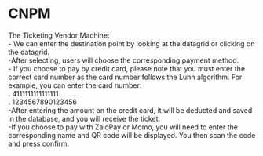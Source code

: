 # CNPM
The Ticketing Vendor Machine:  
	- We can enter the destination point by looking at the datagrid or clicking on the datagrid.  
	-After selecting, users will choose the corresponding payment method.  
	- If you choose to pay by credit card, please note that you must enter the correct card number as the card number follows the Luhn algorithm. For example, you can enter the card number:  
		.  4111111111111111    
		.  1234567890123456    
	-After entering the amount on the credit card, it will be deducted and saved in the database, and you will receive the ticket.  
	-If you choose to pay with ZaloPay or Momo, you will need to enter the corresponding name and QR code will be displayed. You then scan the code and press confirm.  
	  


